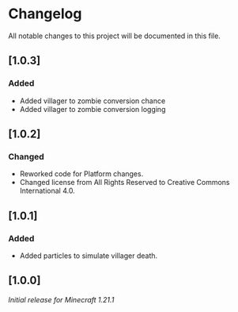 # Changelog

All notable changes to this project will be documented in this file.

## [1.0.3]

### Added

- Added villager to zombie conversion chance
- Added villager to zombie conversion logging

## [1.0.2]

### Changed

- Reworked code for Platform changes.
- Changed license from All Rights Reserved to Creative Commons International 4.0.

## [1.0.1]

### Added

- Added particles to simulate villager death.

## [1.0.0]

_Initial release for Minecraft 1.21.1_